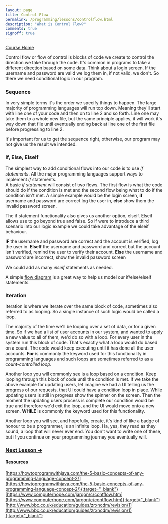 ```yaml
---
layout: page
title: Control Flow
permalink: /programming/lessons/controlflow.html
description: "What is Control Flow?"
comments: true
signoff: true
---
```

[Course Home](../course)

Control flow or flow of control is blocks of code we create to control the direction we take through the code. It's common in programs to take a different direction based on some data. Think about a login screen. If the username and password are valid we log them in, if not valid, we don't. So there we need conditional logic in our program. 

### Sequence
In very simple terms it's the order we specify things to happen. The large majority of programming languages will run top down. Meaning they'll start with line one of your code and then on to line 2 and so forth. Line one may take them to a whole new file, but the same principle applies, it will work it's way down that file until eventually ending back at line one of the first file before progressing to line 2.

It's important for us to get the sequence right, otherwise, our program may not give us the result we intended.

### If, Else, ElseIf
The simplest way to add conditional flows into our code is to use *if statements*. All the major programming languages support ways to implement *if* statements.  
A basic *if statement* will consist of two flows. The first flow is what the code should do if the condition is met and the second flow being what to do if the condition isn't met. A simple example would be the login screen, **if** username and password are correct log the user in, **else** show them the invalid password screen.

The if statement functionality also gives us another option, elseif. Elseif allows use to go beyond true and false. So if were to introduce a third scenario into our logic example we could take advantage of the elseif behaviour. 

**IF** the username and password are correct and the account is verified, log the user in.
**ElseIf** the username and password and correct but the account isn't verified, remind the user to verify their account.
**Else** the username and password are incorrect, show the invalid password screen

We could add as many *elseif* statements as needed.

A simple [flow diagram](https://www.lucidchart.com/pages/data-flow-diagram/b?dfd=1) is a great way to help us model our if/else/elseif statements.

### Iteration
Iteration is where we iterate over the same block of code, sometimes also referred to as looping. So a single instance of such logic would be called a loop.  

The majority of the time we'll be looping over a set of data, or for a given time. So if we had a list of user accounts in our system, and wanted to apply a new value to all of them, we'd do so with a loop. For every user in the system run this block of code. That's exactly what a loop would do based on a count. The code would keep executing until it has done all the user accounts. **For** is commonly the keyword used for this functionality in programming languages and such loops are sometimes referred to as a *count-controlled loop*.

Another loop you will commonly see is a loop based on a condition. Keep looping through this block of code until the condition is met. If we take the above example for updating users, let imagine we had a UI telling us the progress of our requests, that UI could have a condition loop in place. While updating users is still in progress show the spinner on the screen. Then the moment the updating users process is complete our condition would be true and therefore we'd exit the loop, and the UI would move onto a new screen. **WHILE** is commonly the keyword used for this functionality.

Another loop you will see, and hopefully, create, it's kind of like a badge of honour to be a programmer, is an infinite loop. Ha, yes, they read as they sound, a loop that will never ever end. You don't want to write one of these, but if you continue on your programming journey you eventually will.

### [Next Lesson &#10132;](../lessons/algorithms-big-o-notation)

#### Resources
[https://howtoprogramwithjava.com/the-5-basic-concepts-of-any-programming-language-concept-2/](https://howtoprogramwithjava.com/the-5-basic-concepts-of-any-programming-language-concept-2/){:target="_blank"}  
[https://www.computerhope.com/jargon/c/contflow.htm](https://www.computerhope.com/jargon/c/contflow.htm){:target="_blank"}  
[http://www.bbc.co.uk/education/guides/zrxncdm/revision/1](http://www.bbc.co.uk/education/guides/zrxncdm/revision/1){:target="_blank"}
